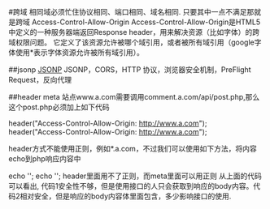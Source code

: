 


#跨域
相同域必须忙住协议相同、端口相同、域名相同. 只要其中一点不满足那就是跨域
Access-Control-Allow-Origin
Access-Control-Allow-Origin是HTML5中定义的一种服务器端返回Response header，用来解决资源（比如字体）的跨域权限问题。
它定义了该资源允许被哪个域引用，或者被所有域引用（google字体使用*表示字体资源允许被所有域引用）。

##jsonp
[JSONP](http://kb.cnblogs.com/page/139725/)
JSONP，CORS，HTTP 协议，浏览器安全机制，PreFlight Request，反向代理

##header meta
站点www.a.com需要调用comment.a.com/api/post.php,那么这个post.php必须加上如下代码

header("Access-Control-Allow-Origin: http://www.a.com");
header("Access-Control-Allow-Origin: http://www.a.com");

header方式不能使用正则，例如*.a.com，不过我们可以使用如下方法，将内容echo到php响应内容中

echo '<meta http-equiv="Access-Control-Allow-Origin" content="*.a.com">';
echo '<meta http-equiv="Access-Control-Allow-Origin" content="*.a.com">';
header里面用不了正则，而meta里面可以用正则
从上面的代码可以看出, 代码1安全性不够，但是使用接口的人只会获取到响应的body内容。代码2相对安全，但是响应的body内容体里面包含<meta http-equiv="Access-Control-Allow-Origin" content="*.a.com">，多少影响接口的使用.


















